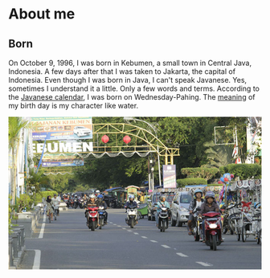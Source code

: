 # About me

## Born

On October 9, 1996, I was born in Kebumen, a small town in Central Java, Indonesia. A few days after that I was taken to Jakarta, the capital of Indonesia. Even though I was born in Java, I can't speak Javanese. Yes, sometimes I understand it a little. Only a few words and terms. According to the [Javanese calendar](https://en.wikipedia.org/wiki/Javanese_calendar), I was born on Wednesday-Pahing. The [meaning](https://primbonmu.com/weton-rabu-pahing/) of my birth day is my character like water.

![Kota Kebumen](.gitbook/assets/asal-usul-kebumen.jpg)

